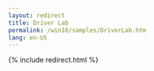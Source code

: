 ```yaml
---
layout: redirect
title: Driver Lab
permalink: /win10/samples/DriverLab.htm
lang: en-US
---
```


{% include redirect.html %}
